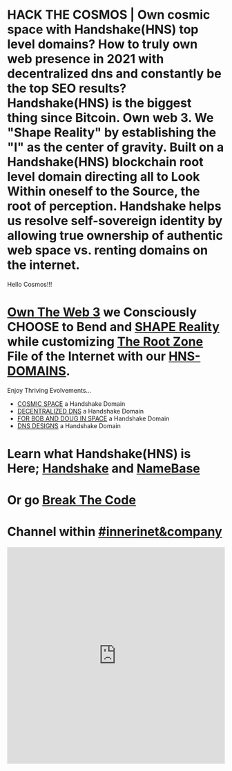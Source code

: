 # HACK THE COSMOS | Own cosmic space with Handshake(HNS) top level domains?  How to truly own web presence in 2021 with decentralized dns and constantly be the top SEO results? Handshake(HNS) is the biggest thing since Bitcoin. Own web 3. We "Shape Reality" by establishing the "I" as the center of gravity. Built on a Handshake(HNS) blockchain root level domain directing all to Look Within oneself to the Source, the root of perception. Handshake helps us resolve self-sovereign identity by allowing true ownership of authentic web space vs. renting domains on the internet.

Hello Cosmos!!!

 # [Own The Web 3](http://official.owntheweb3.hns.to/) we Consciously CHOOSE to Bend and [SHAPE Reality](http://innerinetcompany.shapereality.hns.to/) while customizing [The Root Zone](http://therootzone.hns.to/) File of the Internet with our [HNS-DOMAINS](http://home.hns-domains.hns.to/).


Enjoy Thriving Evolvements...
- [COSMIC SPACE](http://hackthecosmos.cosmicspace.hns.to/) a Handshake Domain
- [DECENTRALIZED DNS](http://dnsdesigns.decentralizeddns.hns.to/) a Handshake Domain
- [FOR BOB AND DOUG IN SPACE](http://dragon.forbobanddouginspace.hns.to/) a Handshake Domain
- [DNS DESIGNS](http://decentralizeddns.dnsdesigns.hns.to/) a Handshake Domain


 # Learn what Handshake(HNS) is Here; [Handshake](https://handshake.org/) and [NameBase](https://namebase.io/) 

# Or go [Break The Code](https://btc2.tech/ThZWCx)

# Channel within [#innerinet&company](https://webchat.hybridirc.com/#innerinet&company)
<iframe src="https://kiwiirc.hybridirc.com/#innerinet&company" allow="microphone; camera; display-capture; fullscreen" style="border:0; width:100%; height:500px;"></iframe>

